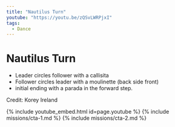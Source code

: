 ```yaml
---
title: "Nautilus Turn"
youtube: "https://youtu.be/zQSvLWRPjxI"
tags:
  - Dance
---
```


# Nautilus Turn #

* Leader circles follower with a callisita
* Follower circles leader with a moulinette (back side front)
* initial ending with a parada in the forward step.


Credit: Korey Ireland

{% include youtube_embed.html id=page.youtube %}
{% include missions/cta-1.md %}
{% include missions/cta-2.md %}
